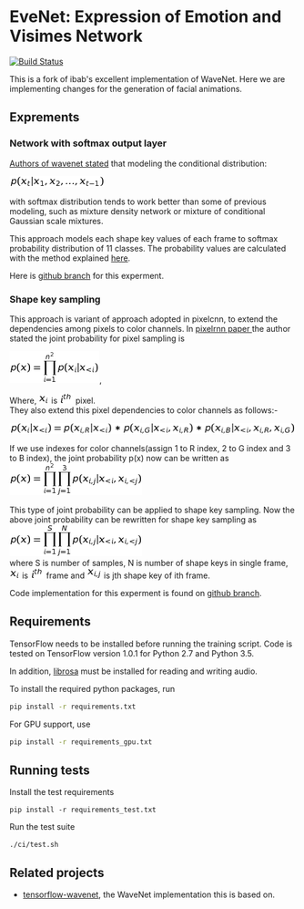 # EveNet: Expression of Emotion and Visimes Network

[![Build Status](https://travis-ci.org/elggem/EveNet.svg?branch=master)](https://travis-ci.org/elggem/EveNet)

This is a fork of ibab's excellent implementation of WaveNet. Here we are implementing changes for the generation of facial animations.
## Exprements
### Network with softmax output layer
[Authors of wavenet stated](https://arxiv.org/abs/1609.03499) that modeling the conditional distribution:    

![eq1](imgs/eq5.png)  

with softmax distribution tends to work better than some of previous modeling, such as mixture density network or mixture of conditional Gaussian scale mixtures. 

This approach models each shape key values of each frame to softmax probability distribution of 11 classes. The probability values are calculated with the method explained  [here](https://docs.google.com/document/d/1PTGRjHrIJsW_7Ypv6uc3etWj37sevNbXCcDpuH8S1b8/edit?ts=5bfd4948#bookmark=id.43gy6l9nzf80).

Here is [github branch](https://github.com/hansonrobotics/Evenet/tree/expermenting-with-softmax-layer) for this experment.


### Shape key sampling
This approach is variant of approach adopted in pixelcnn, to extend the dependencies among pixels to color channels. In [pixelrnn paper ](https://arxiv.org/abs/1601.06759) the author stated the joint probability for pixel sampling is  

![equation](imgs/eq4.png),  

Where, ![xi](imgs/xi.png) is ![ith](imgs/ith.png) pixel.  
They also extend this pixel dependencies to color channels as follows:-

![img](imgs/eq3.png)

If we use indexes for color channels(assign 1 to R index, 2 to G index and 3 to B index), the joint probability p(x) now can be written as   
![eq4](imgs/eq2.png)  

This type of joint probability can be applied to shape key sampling. Now the above joint probability can be rewritten for shape key sampling as  
![eq6](imgs/eq1.png)  
where S is number of samples, N is number of shape keys in single frame, ![xi](imgs/xi.png) is  ![ith](imgs/ith.png) frame and ![xi,j](imgs/xij.png) is jth shape key of ith frame.


Code implementation  for this experment is found on [github branch](https://github.com/hansonrobotics/Evenet/tree/shape-key-sampling-with-softmax-layer).

## Requirements

TensorFlow needs to be installed before running the training script.
Code is tested on TensorFlow version 1.0.1 for Python 2.7 and Python 3.5.

In addition, [librosa](https://github.com/librosa/librosa) must be installed for reading and writing audio.

To install the required python packages, run
```bash
pip install -r requirements.txt
```

For GPU support, use
```bash
pip install -r requirements_gpu.txt
```

## Running tests

Install the test requirements
```
pip install -r requirements_test.txt
```

Run the test suite
```
./ci/test.sh
```

## Related projects

- [tensorflow-wavenet](https://github.com/ibab/tensorflow-wavenet), the WaveNet implementation this is based on.
